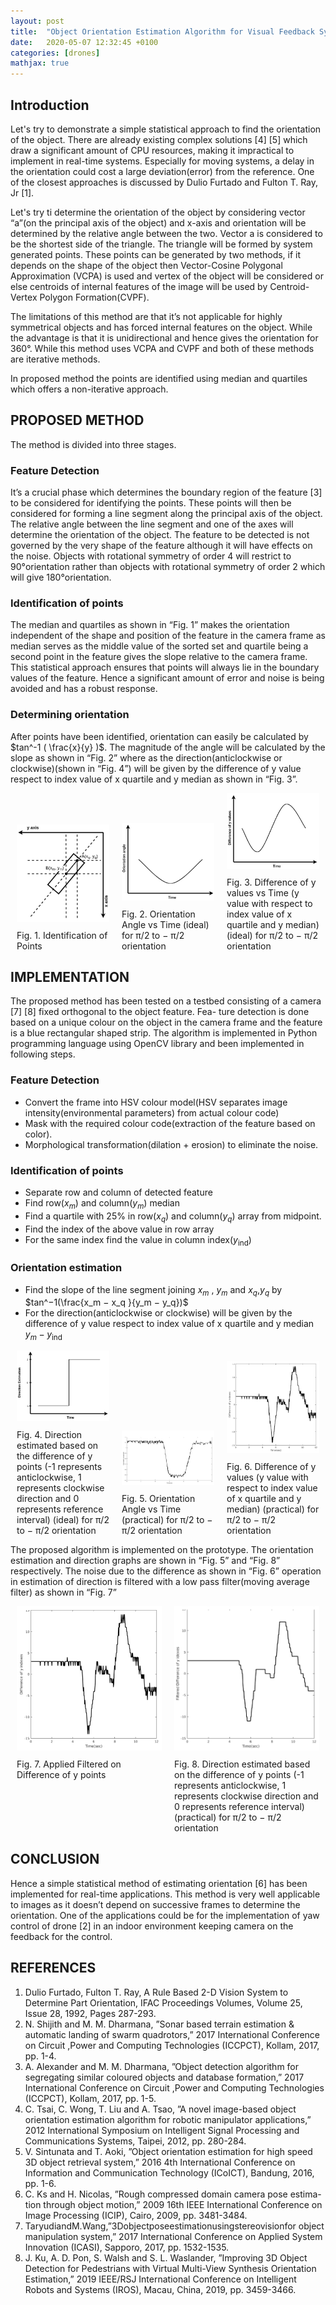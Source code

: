 ```yaml
---
layout: post
title:  "Object Orientation Estimation Algorithm for Visual Feedback Systems"
date:   2020-05-07 12:32:45 +0100
categories: [drones]
mathjax: true
---
```


## Introduction

Let's try to demonstrate a simple statistical approach to find the orientation of the object. There are already existing complex solutions [4] [5] which draw a significant amount of CPU resources, making it impractical to implement in real-time systems. Especially for moving systems, a delay in the orientation could cost a large deviation(error) from the reference. One of the closest approaches is discussed by Dulio Furtado and Fulton T. Ray, Jr [1].

Let's try ti determine the orientation of the object by considering vector “a”(on the principal axis of the object) and x-axis and orientation will be determined by the relative angle between the two. Vector a is considered to be the shortest side of the triangle. The triangle will be formed by system generated points. These points can be generated by two methods, if it depends on the shape of the object then Vector-Cosine Polygonal Approximation (VCPA) is used and vertex of the object will be considered or else centroids of internal features of the image will be used by Centroid-Vertex Polygon Formation(CVPF).

The limitations of this method are that it’s not applicable for highly symmetrical objects and has forced internal features on the object. While the advantage is that it is unidirectional and hence gives the orientation for 360°. While this method uses VCPA and CVPF and both of these methods are iterative methods.

In proposed method the points are identified using median and quartiles which offers a non-iterative approach.

## PROPOSED METHOD

The method is divided into three stages.

### Feature Detection
It’s a crucial phase which determines the boundary region of the feature [3] to be considered for identifying the points. These points will then be considered for forming a line segment along the principal axis of the object. The relative angle between the line segment and one of the axes will determine the orientation of the object. The feature to be detected is not governed by the very shape of the feature although it will have effects on the noise. Objects with rotational symmetry of order 4 will restrict to 90°orientation rather than objects with rotational symmetry of order 2 which will give 180°orientation.

### Identification of points
The median and quartiles as shown in “Fig. 1” makes the orientation independent of the shape and position of the feature in the camera frame as median serves as the middle value of the sorted set and quartile being a second point in the feature gives the slope relative to the camera frame. This statistical approach ensures that points will always lie in the boundary values of the feature. Hence a significant amount of error and noise is being avoided and has a robust response.

### Determining orientation
After points have been identified, orientation can easily be calculated by
$tan^-1 ( \frac{x}{y} )$. The magnitude of the angle will be calculated by the slope as shown in “Fig. 2” where as the direction(anticlockwise or clockwise)(shown in “Fig. 4”) will be given by the difference of y value respect to index value of x quartile and y median as shown in “Fig. 3”.

<div style="display: flex; justify-content: space-around; align-items: flex-end;">
  <figure style="flex: 1; margin: 0 10px;">
    <img src="/assets/images/object_est_fig1.png" alt="Image 1 Description" style="width: 100%;">
    <figcaption style="margin-top: 10px; word-wrap: break-word;">Fig. 1. Identification of Points</figcaption>
  </figure>
  <figure style="flex: 1; margin: 0 10px;">
    <img src="/assets/images/object_est_fig2.png" alt="Image 2 Description" style="width: 100%;">
    <figcaption style="margin-top: 10px; word-wrap: break-word;">Fig. 2. Orientation Angle vs Time (ideal) for π/2 to − π/2 orientation</figcaption>
  </figure>
  <figure style="flex: 1; margin: 0 10px;">
    <img src="/assets/images/object_est_fig3.png" alt="Image 3 Description" style="width: 100%;">
    <figcaption style="margin-top: 10px; word-wrap: break-word;">Fig. 3. Difference of y values vs Time (y value with respect to index value of x quartile and y median) (ideal) for π/2 to − π/2 orientation</figcaption>
  </figure>
</div>

## IMPLEMENTATION

The proposed method has been tested on a testbed consisting of a camera [7] [8] fixed orthogonal to the object feature. Fea- ture detection is done based on a unique colour on the object in the camera frame and the feature is a blue rectangular shaped strip. The algorithm is implemented in Python programming language using OpenCV library and been implemented in following steps.

### Feature Detection
- Convert the frame into HSV colour model(HSV separates image intensity(environmental parameters) from actual colour code)
- Mask with the required colour code(extraction of the feature based on color).
- Morphological transformation(dilation + erosion) to eliminate the noise.

### Identification of points
- Separate row and column of detected feature
- Find row($x_m$) and column($y_m$) median
- Find a quartile with 25% in row($x_q$) and column($y_q$) array
from midpoint.
- Find the index of the above value in row array
- For the same index find the value in column index($y_{\text{ind}}$)

### Orientation estimation
- Find the slope of the line segment joining $x_m$ , $y_m$ and $x_q$,$y_q$ by $tan^−1(\frac{x_m − x_q }{y_m − y_q})$
- For the direction(anticlockwise or clockwise) will be
given by the difference of y value respect to index value of x quartile and y median $y_m − y_{\text{ind}}$


<div style="display: flex; justify-content: space-around; align-items: flex-end;">
	<figure style="flex: 1; margin: 0 10px;">
		<img src="/assets/images/object_est_fig4.png" alt="Image 1 Description" style="width: 100%;">
		<figcaption style="margin-top: 10px; word-wrap: break-word;">Fig. 4. Direction estimated based on the difference of y points (-1 represents anticlockwise, 1 represents clockwise direction and 0 represents reference interval) (ideal) for π/2 to − π/2 orientation</figcaption>
	</figure>
	<figure style="flex: 1; margin: 0 10px;">
		<img src="/assets/images/object_est_fig5.png" alt="Image 2 Description" style="width: 100%;">
		<figcaption style="margin-top: 10px; word-wrap: break-word;">Fig. 5. Orientation Angle vs Time (practical) for π/2 to − π/2 orientation</figcaption>
	</figure>
	<figure style="flex: 1; margin: 0 10px;">
		<img src="/assets/images/object_est_fig6.png" alt="Image 3 Description" style="width: 100%;">
		<figcaption style="margin-top: 10px; word-wrap: break-word;">Fig. 6. Difference of y values (y value with respect to index value of x quartile and y median) (practical) for π/2 to − π/2 orientation</figcaption>
	</figure>
</div>


The proposed algorithm is implemented on the prototype. The orientation estimation and direction graphs are shown in “Fig. 5” and “Fig. 8” respectively. The noise due to the difference as shown in “Fig. 6” operation in estimation of direction is filtered with a low pass filter(moving average filter) as shown in “Fig. 7”

<div style="display: flex; justify-content: space-between;">
  <figure style="flex: 1; margin: 0 10px;">
    <img src="/assets/images/object_est_fig6.png" alt="Image 1 Description" style="max-width: 100%; height: auto;">
    <figcaption style="margin-top: 10px;">Fig. 7. Applied Filtered on Difference of y points</figcaption>
  </figure>
  <figure style="flex: 1; margin: 0 10px;">
    <img src="/assets/images/object_est_fig7.png" alt="Image 2 Description" style="max-width: 100%; height: auto;">
    <figcaption style="margin-top: 10px;">Fig. 8. Direction estimated based on the difference of y points (-1 represents anticlockwise, 1 represents clockwise direction and 0 represents reference interval) (practical) for π/2 to − π/2 orientation</figcaption>
  </figure>
</div>

## CONCLUSION
Hence a simple statistical method of estimating orientation [6] has been implemented for real-time applications. This method is very well applicable to images as it doesn’t depend on successive frames to determine the orientation. One of the applications could be for the implementation of yaw control of drone [2] in an indoor environment keeping camera on the feedback for the control.

## REFERENCES
1. Dulio Furtado, Fulton T. Ray, A Rule Based 2-D Vision System to Determine Part Orientation, IFAC Proceedings Volumes, Volume 25, Issue 28, 1992, Pages 287-293.
2. N. Shijith and M. M. Dharmana, ”Sonar based terrain estimation & automatic landing of swarm quadrotors,” 2017 International Conference on Circuit ,Power and Computing Technologies (ICCPCT), Kollam, 2017, pp. 1-4.
3. A. Alexander and M. M. Dharmana, ”Object detection algorithm for segregating similar coloured objects and database formation,” 2017 International Conference on Circuit ,Power and Computing Technologies (ICCPCT), Kollam, 2017, pp. 1-5.
4. C. Tsai, C. Wong, T. Liu and A. Tsao, ”A novel image-based object orientation estimation algorithm for robotic manipulator applications,” 2012 International Symposium on Intelligent Signal Processing and Communications Systems, Taipei, 2012, pp. 280-284.
5. V. Sintunata and T. Aoki, ”Object orientation estimation for high speed 3D object retrieval system,” 2016 4th International Conference on Information and Communication Technology (ICoICT), Bandung, 2016, pp. 1-6.
6. C. Ks and H. Nicolas, ”Rough compressed domain camera pose estima- tion through object motion,” 2009 16th IEEE International Conference on Image Processing (ICIP), Cairo, 2009, pp. 3481-3484.
7. TaryudiandM.Wang,”3Dobjectposeestimationusingstereovisionfor object manipulation system,” 2017 International Conference on Applied System Innovation (ICASI), Sapporo, 2017, pp. 1532-1535.
8. J. Ku, A. D. Pon, S. Walsh and S. L. Waslander, ”Improving 3D Object Detection for Pedestrians with Virtual Multi-View Synthesis Orientation Estimation,” 2019 IEEE/RSJ International Conference on Intelligent Robots and Systems (IROS), Macau, China, 2019, pp. 3459-3466.
